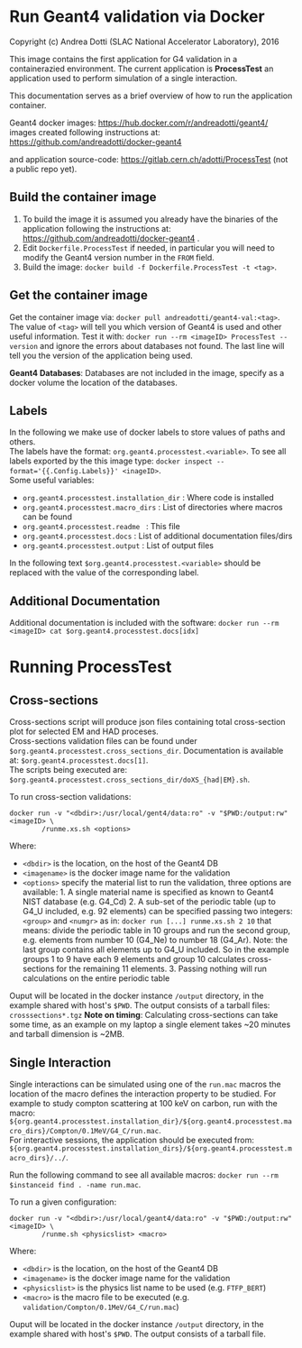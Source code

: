 Run Geant4 validation via Docker
=====================================================
Copyright (c) Andrea Dotti (SLAC National Accelerator Laboratory), 2016

This image contains the first application for G4 validation in a containerazied environment.
The current application is **ProcessTest** an application used to perform simulation of a single interaction.

This documentation serves as a brief overview of how to run the application container.

Geant4 docker images: https://hub.docker.com/r/andreadotti/geant4/ images created following instructions at:
https://github.com/andreadotti/docker-geant4

and application source-code: https://gitlab.cern.ch/adotti/ProcessTest (not a public repo yet).

Build the container image
--------------------------------

1. To build the image it is assumed you already have the binaries of the application following the instructions at:
     https://github.com/andreadotti/docker-geant4 .
2. Edit `Dockerfile.ProcessTest` if needed, in particular you will need to modify the Geant4 version 
     number in the `FROM` field.
3. Build the image: `docker build -f Dockerfile.ProcessTest -t <tag>`.

Get the container image
------------------------------
Get the container image via: `docker pull andreadotti/geant4-val:<tag>`.  The value of `<tag>` will tell you which version 
of Geant4 is used and other useful information. Test it with: `docker run --rm <imageID> ProcessTest --version` and ignore 
the errors about databases not found. The last line will tell you the version of the application being used.

**Geant4 Databases**: Databases are not included in the image, specify as a docker volume the location of the databases.

Labels
--------
In the following we make use of docker labels to store values of paths and others.  
The labels have the format: `org.geant4.processtest.<variable>`. To see all labels exported by the this image type:
`docker inspect --format='{{.Config.Labels}}' <inageID>`.  
Some useful variables:

 * `org.geant4.processtest.installation_dir` : Where code is installed
 * `org.geant4.processtest.macro_dirs` : List of directories where macros can be found
 * `org.geant4.processtest.readme ` : This file
 * `org.geant4.processtest.docs` :  List of additional documentation files/dirs
 * `org.geant4.processtest.output` : List of output files

In the following text `$org.geant4.processtest.<variable>` should be replaced with the value of the corresponding label.

Additional Documentation
------------------------
Additional documentation is included with the software: `docker run --rm <imageID> cat $org.geant4.processtest.docs[idx]`

Running ProcessTest
============

Cross-sections
--------------
Cross-sections script will produce json files containing total cross-section plot for selected
EM and HAD proceses.  
Cross-sections validation files can be found under `$org.geant4.processtest.cross_sections_dir`. Documentation is available
at: `$org.geant4.processtest.docs[1]`.  
The scripts being executed are: `$org.geant4.processtest.cross_sections_dir/doXS_{had|EM}.sh`.

To run cross-section validations:
```
docker run -v "<dbdir>:/usr/local/gent4/data:ro" -v "$PWD:/output:rw" <imageID> \
		/runme.xs.sh <options>
```
Where:
 
   * `<dbdir>` is the location, on the host of the Geant4 DB
   * `<imagename>` is the docker image name for the validation
   *   `<options>` specify the material list to run the validation, three  options are available:
	1. A single material name is specified as known to Geant4 NIST database (e.g. G4_Cd)
	2. A sub-set of the periodic table (up to G4_U included, e.g. 92 elements)
	can be specified passing two integers: `<group>` and `<numgr>` as in: 
	`docker run [...] runme.xs.sh 2 10` that means: divide the periodic table in
	10 groups and run the second group, e.g. elements from number 10 (G4_Ne)
	to number 18 (G4_Ar). Note: the last group contains all elements up to G4_U 
	included. So in the example groups 1 to 9 have each 9 elements and group 10
	calculates cross-sections for the remaining 11 elements.
	3. Passing nothing will run calculations on the entire periodic table
	
Ouput will be located in the docker instance `/output` directory, in the example shared 
with host's `$PWD`. The output consists of a tarball files: `crosssections*.tgz` 
**Note on timing**: Calculating cross-sections can take some time, as an example on my 
laptop a single element takes ~20 minutes and tarball dimension is ~2MB.

Single Interaction
------------------
Single interactions can be simulated using one of the `run.mac` macros the location of the macro defines
 the interaction property to be studied.
 For example to study compton scattering at 100 keV on carbon, run with the macro: 
 `${org.geant4.processtest.installation_dir}/${org.geant4.processtest.macro_dirs}/Compton/0.1MeV/G4_C/run.mac`.  
For interactive sessions, the application should be executed from:
`${org.geant4.processtest.installation_dirs}/${org.geant4.processtest.macro_dirs}/../`.   

Run the following command to see all available macros: `docker run --rm $instanceid find . -name run.mac`.

To run a given configuration:
```
docker run -v "<dbdir>:/usr/local/geant4/data:ro" -v "$PWD:/output:rw" <imageID> \
		/runme.sh <physicslist> <macro>
```
Where:

   * `<dbdir>` is the location, on the host of the Geant4 DB
   * `<imagename>` is the docker image name for the validation
   * `<physicslist>` is the physics list name to be used (e.g. `FTFP_BERT`)
   * `<macro>` is the macro file to be executed (e.g. `validation/Compton/0.1MeV/G4_C/run.mac`)
   
Ouput will be located in the docker instance `/output` directory, in the example shared 
with host's `$PWD`. The output consists of a tarball file.
